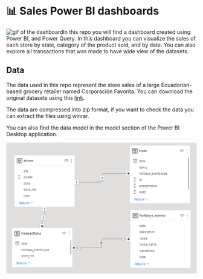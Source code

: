 # 📊 Sales Power BI dashboards

<img src="./img/sales_dashboard.gif" alt = "gif of the dashboard" align="left">

In this repo you will find a dashboard created using Power BI, and Power Query. In this dashboard you can visualize the sales of each store by state, category of the product sold, and by date. You can also explore all transactions that was made to have wide view of the datasets.

## Data

The data used in this repo represent the store sales of a large Ecuadorian-based grocery retailer named Corporación Favorita. You can download the original datasets using this [link](https://www.kaggle.com/competitions/store-sales-time-series-forecasting).

The data are compressed into zip format, if you want to check the data you can extract the files using winrar.

You can also find the data model in the model section of the Power BI Desktop application.


<img src="./img/data_model.PNG" alt = "image of the data model" align="left">
